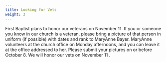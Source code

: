 ```yaml
---
title: Looking for Vets
weight: 3
---
```


First Baptist plans to honor our veterans on November 11. If you or someone you know in our church is a veteran, please bring a picture of that person in uniform (if possible) with dates and rank to MaryAnne Bayer. MaryAnne volunteers at the church office on Monday afternoons, and you can leave it at the office addressed to her. Please submit your pictures on or before October 8. We will honor our vets on November 11 .